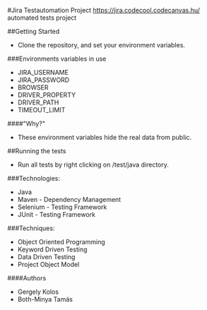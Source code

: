 #Jira Testautomation Project
https://jira.codecool.codecanvas.hu/ automated tests project

##Getting Started
- Clone the repository, and set your environment variables.

###Environments variables in use 
- JIRA_USERNAME
- JIRA_PASSWORD
- BROWSER
- DRIVER_PROPERTY
- DRIVER_PATH
- TIMEOUT_LIMIT

####"Why?"
- These environment variables hide the real data from public.

##Running the tests
- Run all tests by right clicking on /test/java directory.


###Technologies:
- Java
- Maven - Dependency Management
- Selenium - Testing Framework
- JUnit - Testing Framework

###Techniques:
- Object Oriented Programming
- Keyword Driven Testing
- Data Driven Testing
- Project Object Model

####Authors
- Gergely Kolos 
- Both-Minya Tamás
